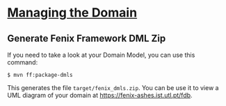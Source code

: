 # [Managing the Domain](README.md)

## Generate Fenix Framework DML Zip

If you need to take a look at your Domain Model, you can use this command:

```
$ mvn ff:package-dmls
```

This generates the file `target/fenix_dmls.zip`. You can be use it to view a UML diagram of your domain at https://fenix-ashes.ist.utl.pt/fdb.

